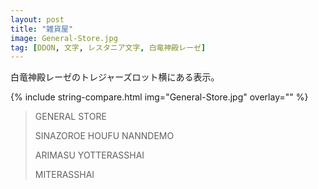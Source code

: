 ```yaml
---
layout: post
title: "雑貨屋"
image: General-Store.jpg
tag: [DDON, 文字, レスタニア文字, 白竜神殿レーゼ]
---
```


白竜神殿レーゼのトレジャーズロット横にある表示。

{% include string-compare.html img="General-Store.jpg" overlay="" %}

> GENERAL STORE
>
> SINAZOROE HOUFU NANNDEMO
>
> ARIMASU YOTTERASSHAI
>
> MITERASSHAI


